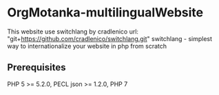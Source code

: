 # OrgMotanka-multilingualWebsite


This website use switchlang by cradlenico
url: "git+https://github.com/cradlenico/switchlang.git"
switchlang - simplest way to internationalize your website in php from scratch

## Prerequisites
PHP 5 >= 5.2.0, PECL json >= 1.2.0, PHP 7


